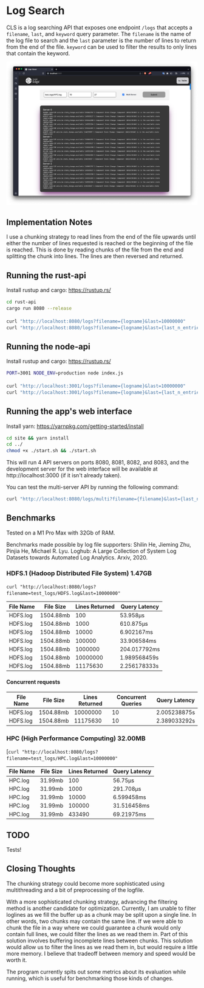 # Log Search

CLS is a log searching API that exposes one endpoint `/logs` that accepts a `filename`, `last`, and `keyword` query parameter. The `filename` is the name of the log file to search and the `last` parameter is the number of lines to return from the end of the file. `keyword` can be used to filter the results to only lines that contain the keyword.

![Completed Logs Viewer](./logs_viewer.png)

## Implementation Notes

I use a chunking strategy to read lines from the end of the file upwards until either the number of lines requested is reached or the beginning of the file is reached. This is done by reading chunks of the file from the end and splitting the chunk into lines. The lines are then reversed and returned.

## Running the rust-api

Install rustup and cargo: https://rustup.rs/

```bash
cd rust-api
cargo run 8080 --release

curl "http://localhost:8080/logs?filename={logname}&last=10000000"
curl "http://localhost:8080/logs?filename={logname}&last={last_n_entries}&keyword={keyword}"
```

## Running the node-api

Install rustup and cargo: https://rustup.rs/

```bash
PORT=3001 NODE_ENV=production node index.js

curl "http://localhost:3001/logs?filename={logname}&last=10000000"
curl "http://localhost:3001/logs?filename={logname}&last={last_n_entries}&keyword={keyword}"
```

## Running the app's web interface

Install yarn: https://yarnpkg.com/getting-started/install

```bash
cd site && yarn install
cd ../
chmod +x ./start.sh && ./start.sh
```

This will run 4 API servers on ports 8080, 8081, 8082, and 8083, and the development server for the web interface will be available at http://localhost:3000 (if it isn't already taken).

You can test the multi-server API by running the following command:

```bash
curl "http://localhost:8080/logs/multi?filename={filename}&last={last_n_entries}&keyword={keyword}"
```

## Benchmarks

Tested on a M1 Pro Max with 32Gb of RAM.

Benchmarks made possible by log file supporters:
Shilin He, Jieming Zhu, Pinjia He, Michael R. Lyu. Loghub: A Large Collection of System Log Datasets towards Automated Log Analytics. Arxiv, 2020.

### HDFS.1 (Hadoop Distributed File System) 1.47GB

`curl "http://localhost:8080/logs?filename=test_logs/HDFS.log&last=10000000"`

| File Name | File Size | Lines Returned | Query Latency |
| --------- | --------- | -------------- | ------------- |
| HDFS.log  | 1504.88mb | 100            | 53.958µs      |
| HDFS.log  | 1504.88mb | 1000           | 610.875µs     |
| HDFS.log  | 1504.88mb | 10000          | 6.902167ms    |
| HDFS.log  | 1504.88mb | 100000         | 33.906584ms   |
| HDFS.log  | 1504.88mb | 1000000        | 204.017792ms  |
| HDFS.log  | 1504.88mb | 10000000       | 1.989568459s  |
| HDFS.log  | 1504.88mb | 11175630       | 2.256178333s  |

#### Concurrent requests

| File Name | File Size | Lines Returned | Concurrent Queries | Query Latency |
| --------- | --------- | -------------- | ------------------ | ------------- |
| HDFS.log  | 1504.88mb | 10000000       | 10                 | 2.005238875s  |
| HDFS.log  | 1504.88mb | 11175630       | 10                 | 2.389033292s  |

### HPC (High Performance Computing) 32.00MB

[`curl "http://localhost:8080/logs?filename=test_logs/HPC.log&last=10000000"`

| File Name | File Size | Lines Returned | Query Latency |
| --------- | --------- | -------------- | ------------- |
| HPC.log   | 31.99mb   | 100            | 56.75µs       |
| HPC.log   | 31.99mb   | 1000           | 291.708µs     |
| HPC.log   | 31.99mb   | 10000          | 6.599458ms    |
| HPC.log   | 31.99mb   | 100000         | 31.516458ms   |
| HPC.log   | 31.99mb   | 433490         | 69.21975ms    |

## TODO

Tests!

## Closing Thoughts

The chunking strategy could become more sophisticated using multithreading and a bit of preprocessing of the logfile.

With a more sophisticated chunking strategy, advancing the filtering method is another candidate for optimization. Currently, I am unable to filter loglines as we fill the buffer up as a chunk may be split upon a single line. In other words, two chunks may contain the same line. If we were able to chunk the file in a way where we could guarantee a chunk would only contain full lines, we could filter the lines as we read them in. Part of this solution involves buffering incomplete lines between chunks. This solution would allow us to filter the lines as we read them in, but would require a little more memory. I believe that tradeoff between memory and speed would be worth it.

The program currently spits out some metrics about its evaluation while running, which is useful for benchmarking those kinds of changes.
